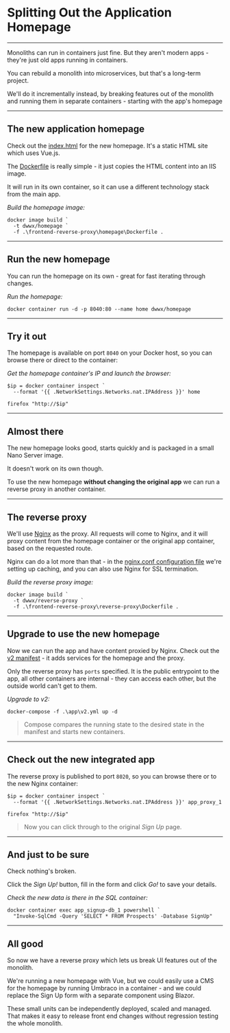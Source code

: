 ﻿# Splitting Out the Application Homepage

---

Monoliths can run in containers just fine. But they aren't modern apps - they're just old apps running in containers.

You can rebuild a monolith into microservices, but that's a long-term project. 

We'll do it incrementally instead, by breaking features out of the monolith and running them in separate containers - starting with the app's homepage

---

## The new application homepage

Check out the [index.html](https://github.com/sixeyed/docker-windows-workshop/blob/dcus18/frontend-reverse-proxy/homepage/index.html) for the new homepage. It's a static HTML site which uses Vue.js. 

The [Dockerfile](https://github.com/sixeyed/docker-windows-workshop/blob/dcus18/frontend-reverse-proxy/homepage/Dockerfile) is really simple - it just copies the HTML content into an IIS image.

It will run in its own container, so it can use a different technology stack from the main app.

_Build the homepage image:_

```
docker image build `
  -t dwwx/homepage `
  -f .\frontend-reverse-proxy\homepage\Dockerfile .
```

---

## Run the new homepage

You can run the homepage on its own - great for fast iterating through changes. 

_Run the homepage:_

```
docker container run -d -p 8040:80 --name home dwwx/homepage
```

---

## Try it out

The homepage is available on port `8040` on your Docker host, so you can browse there or direct to the container:

_Get the homepage container's IP and launch the browser:_

```
$ip = docker container inspect `
  --format '{{ .NetworkSettings.Networks.nat.IPAddress }}' home

firefox "http://$ip"
```

---

## Almost there

The new homepage looks good, starts quickly and is packaged in a small Nano Server image.

It doesn't work on its own though.

To use the new homepage **without changing the original app** we can run a reverse proxy in another container.

---

## The reverse proxy

We'll use [Nginx](http://nginx.org/en/) as the proxy. All requests will come to Nginx, and it will proxy content from the homepage container or the original app container, based on the requested route.

Nginx can do a lot more than that - in the [nginx.conf configuration file](https://github.com/sixeyed/docker-windows-workshop/blob/dcus18/frontend-reverse-proxy/reverse-proxy/conf/nginx.conf) we're setting up caching, and you can also use Nginx for SSL termination.

_Build the reverse proxy image:_

```
docker image build `
  -t dwwx/reverse-proxy `
  -f .\frontend-reverse-proxy\reverse-proxy\Dockerfile .
```

---

## Upgrade to use the new homepage

Now we can run the app and have content proxied by Nginx. Check out the [v2 manifest](https://github.com/sixeyed/docker-windows-workshop/blob/dcus18/app/v2.yml) - it adds services for the homepage and the proxy. 

Only the reverse proxy has `ports` specified. It is the public entrypoint to the app, all other containers are internal - they can access each other, but the outside world can't get to them.

_Upgrade to v2:_

```
docker-compose -f .\app\v2.yml up -d
```

> Compose compares the running state to the desired state in the manifest and starts new containers. 

---

## Check out the new integrated app

The reverse proxy is published to port `8020`, so you can browse there or to the new Nginx container:

```
$ip = docker container inspect `
  --format '{{ .NetworkSettings.Networks.nat.IPAddress }}' app_proxy_1

firefox "http://$ip"
```

> Now you can click through to the original _Sign Up_ page.

---

## And just to be sure

Check nothing's broken. 

Click the _Sign Up!_ button, fill in the form and click _Go!_ to save your details.

_Check the new data is there in the SQL container:_

```
docker container exec app_signup-db_1 powershell `
  "Invoke-SqlCmd -Query 'SELECT * FROM Prospects' -Database SignUp"
```

---

## All good

So now we have a reverse proxy which lets us break UI features out of the monolith. 

We're running a new homepage with Vue, but we could easily use a CMS for the homepage by running Umbraco in a container - and we could replace the Sign Up form with a separate component using Blazor.

These small units can be independently deployed, scaled and managed. That makes it easy to release front end changes without regression testing the whole monolith.
